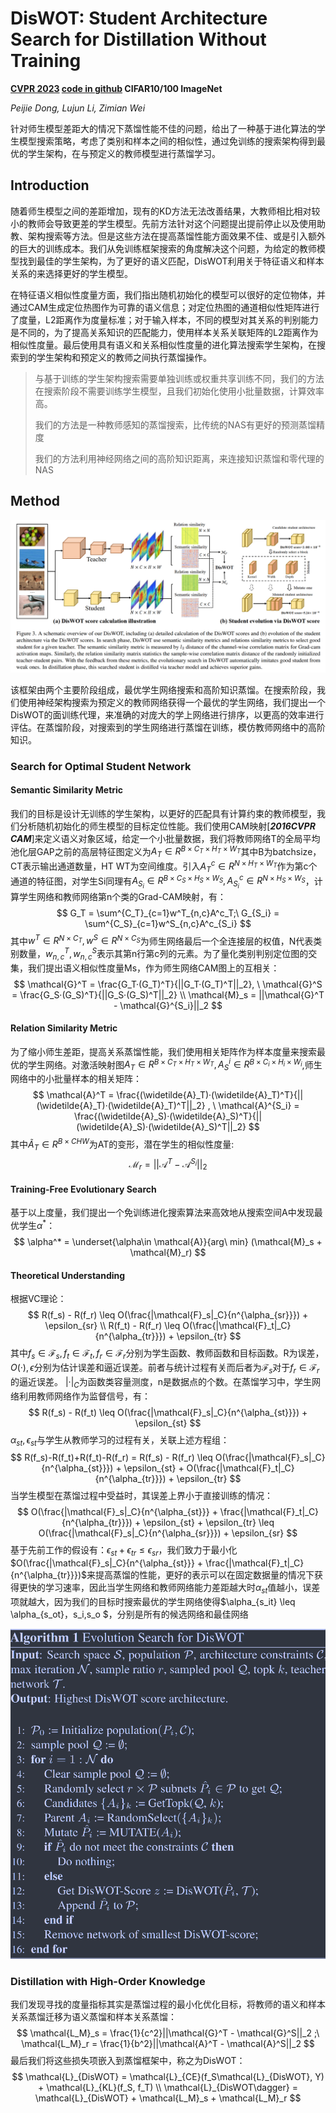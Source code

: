 # DisWOT: Student Architecture Search for Distillation Without Training

**[CVPR 2023](https://openaccess.thecvf.com/content/CVPR2023/html/Dong_DisWOT_Student_Architecture_Search_for_Distillation_WithOut_Training_CVPR_2023_paper.html)	[code in github](https://github.com/lilujunai/DisWOT-CVPR2023)	CIFAR10/100  ImageNet**

*Peijie Dong, Lujun Li, Zimian Wei*

针对师生模型差距大的情况下蒸馏性能不佳的问题，给出了一种基于进化算法的学生模型搜索策略，考虑了类别和样本之间的相似性，通过免训练的搜索架构得到最优的学生架构，在与预定义的教师模型进行蒸馏学习。

## Introduction

随着师生模型之间的差距增加，现有的KD方法无法改善结果，大教师相比相对较小的教师会导致更差的学生模型。先前方法针对这个问题提出提前停止以及使用助教、架构搜索等方法。但是这些方法在提高蒸馏性能方面效果不佳、或是引入额外的巨大的训练成本。我们从免训练框架搜索的角度解决这个问题，为给定的教师模型找到最佳的学生架构，为了更好的语义匹配，DisWOT利用关于特征语义和样本关系的来选择更好的学生模型。

在特征语义相似性度量方面，我们指出随机初始化的模型可以很好的定位物体，并通过CAM生成定位热图作为可靠的语义信息；对定位热图的通道相似性矩阵进行了度量，L2距离作为度量标准；对于输入样本，不同的模型对其关系的判别能力是不同的，为了提高关系知识的匹配能力，使用样本关系关联矩阵的L2距离作为相似性度量。最后使用具有语义和关系相似性度量的进化算法搜索学生架构，在搜索到的学生架构和预定义的教师之间执行蒸馏操作。

> 与基于训练的学生架构搜索需要单独训练或权重共享训练不同，我们的方法在搜索阶段不需要训练学生模型，且我们初始化使用小批量数据，计算效率高。
>
> 我们的方法是一种教师感知的蒸馏搜索，比传统的NAS有更好的预测蒸馏精度
>
> 我们的方法利用神经网络之间的高阶知识距离，来连接知识蒸馏和零代理的NAS

## Method

![image-20240405111236709](imgs/image-20240405111236709.png)

该框架由两个主要阶段组成，最优学生网络搜索和高阶知识蒸馏。在搜索阶段，我们使用神经架构搜索为预定义的教师网络获得一个最优的学生网络，我们提出一个DisWOT的面训练代理，来准确的对庞大的学上网络进行排序，以更高的效率进行评估。在蒸馏阶段，对搜索到的学生网络进行蒸馏在训练，模仿教师网络中的高阶知识。

### Search for Optimal Student Network

#### Semantic Similarity Metric

我们的目标是设计无训练的学生架构，以更好的匹配具有计算约束的教师模型，我们分析随机初始化的师生模型的目标定位性能。我们使用CAM映射[***2016CVPR CAM***]来定义语义对象区域，给定一个小批量数据，我们将教师网络T的全局平均池化层GAP之前的高层特征图定义为$A_T\in R^{B\times C_T \times H_T \times W_T}$其中B为batchsize，CT表示输出通道数量，HT WT为空间维度。引入$A^c_T\in R^{N\times H_T\times W_T}$作为第c个通道的特征图，对学生Si同理有$A_{S_i} \in R^{B\times C_S \times H_S \times W_S}, A^c_{S_i}\in R^{N\times H_S\times W_S}$，计算学生网络和教师网络第n个类的Grad-CAM映射，有：
$$
G_T = \sum^{C_T}_{c=1}w^T_{n,c}A^c_T;\ G_{S_i} = \sum^{C_S}_{c=1}w^S_{n,c}A^c_{S_i}
$$
其中$w^T\in R^{N\times C_T} , w^S\in R^{N \times C_S}$为师生网络最后一个全连接层的权值，N代表类别数量，$w^T_{n,c}, w^S_{n,c}$表示其第n行第c列的元素。为了量化类别判别定位图的交集，我们提出语义相似性度量Ms，作为师生网络CAM图上的互相关：
$$
\mathcal{G}^T = \frac{G_T·(G_T)^T}{||G_T·(G_T)^T||_2}, \ \mathcal{G}^S = \frac{G_S·(G_S)^T}{||G_S·(G_S)^T||_2} \\
\mathcal{M}_s = ||\mathcal{G}^T - \mathcal{G}^{S_i}||_2
$$

#### Relation Similarity Metric

为了缩小师生差距，提高关系蒸馏性能，我们使用相关矩阵作为样本度量来搜索最优的学生网络。对激活映射图$A_T\in R^{B\times C_T \times H_T \times W_T}, A_S^i\in R^{B \times C_i \times H_i \times W_i}$,师生网络中的小批量样本的相关矩阵：
$$
\mathcal{A}^T = \frac{(\widetilde{A}_T)·(\widetilde{A}_T)^T}{||(\widetilde{A}_T)·(\widetilde{A}_T)^T||_2} , \ \mathcal{A}^{S_i} = \frac{(\widetilde{A}_S)·(\widetilde{A}_S)^T}{||(\widetilde{A}_S)·(\widetilde{A}_S)^T||_2}
$$
其中$\widetilde{A}_T \in R^{B\times CHW}$为AT的变形，潜在学生的相似性度量:
$$
\mathcal{M}_r = ||\mathcal{A}^T - \mathcal{A}^{S_i}||_2
$$

#### Training-Free Evolutionary Search

基于以上度量，我们提出一个免训练进化搜索算法来高效地从搜索空间A中发现最优学生$\alpha^*$：
$$
\alpha^* = \underset{\alpha\in \mathcal{A}}{arg\ min} (\mathcal{M}_s + \mathcal{M}_r)
$$

#### Theoretical Understanding

根据VC理论：
$$
R(f_s) - R(f_r) \leq O(\frac{|\mathcal{F}_s|_C}{n^{\alpha_{sr}}}) + \epsilon_{sr} \\
R(f_t) - R(f_r) \leq O(\frac{|\mathcal{F}_t|_C}{n^{\alpha_{tr}}}) + \epsilon_{tr}
$$
其中$f_s\in\mathcal{F}_s, f_t\in\mathcal{F}_t, f_r\in\mathcal{F}_r$分别为学生函数、教师函数和目标函数。R为误差，$O(·), \epsilon$分别为估计误差和逼近误差。前者与统计过程有关而后者为$\mathcal{F}_s$对于$f_r\in \mathcal{F}_r$的逼近误差。 $|·|_C$为函数类容量测度，n是数据点的个数。在蒸馏学习中，学生网络利用教师网络作为监督信号，有：
$$
R(f_s) - R(f_t) \leq O(\frac{|\mathcal{F}_s|_C}{n^{\alpha_{st}}}) + \epsilon_{st}
$$
$\alpha_{st},\epsilon_{st}$与学生从教师学习的过程有关，关联上述方程组：
$$
R(f_s)-R(f_t)+R(f_t)-R(f_r) = R(f_s) - R(f_r) \leq O(\frac{|\mathcal{F}_s|_C}{n^{\alpha_{st}}}) + \epsilon_{st} + O(\frac{|\mathcal{F}_t|_C}{n^{\alpha_{tr}}}) + \epsilon_{tr}
$$
当学生模型在蒸馏过程中受益时，其误差上界小于直接训练的情况：
$$
O(\frac{|\mathcal{F}_s|_C}{n^{\alpha_{st}}} + \frac{|\mathcal{F}_t|_C}{n^{\alpha_{tr}}}) + \epsilon_{st} + \epsilon_{tr} \leq O(\frac{|\mathcal{F}_s|_C}{n^{\alpha_{sr}}}) + \epsilon_{sr}
$$
基于先前工作的假设有：$\epsilon_{st} + \epsilon_{tr} \leq \epsilon_{sr}$，我们致力于最小化$O(\frac{|\mathcal{F}_s|_C}{n^{\alpha_{st}}} + \frac{|\mathcal{F}_t|_C}{n^{\alpha_{tr}}})$来提高蒸馏的性能，更好的表示可以在固定数据量的情况下获得更快的学习速率，因此当学生网络和教师网络能力差距越大时$\alpha_{st}$值越小，误差项就越大，因为我们的目标时搜索最优的学生网络使得$\alpha_{s_it} \leq \alpha_{s_ot}，s_i,s_o $，分别是所有的候选网络和最佳网络

![image-20240405132704989](imgs/image-20240405132704989.png)

### Distillation with High-Order Knowledge

我们发现寻找的度量指标其实是蒸馏过程的最小化优化目标，将教师的语义和样本关系蒸馏迁移为语义蒸馏和样本关系蒸馏：
$$
\mathcal{L_M}_s = \frac{1}{c^2}||\mathcal{G}^T - \mathcal{G}^S||_2 ;\ \mathcal{L_M}_r = \frac{1}{b^2}||\mathcal{A}^T - \mathcal{A}^S||_2
$$
最后我们将这些损失项嵌入到蒸馏框架中，称之为DisWOT：
$$
\mathcal{L}_{DisWOT} = \mathcal{L}_{CE}(f_S\mathcal{L}_{DisWOT}, Y)  + \mathcal{L}_{KL}(f_S, f_T)  \\
\mathcal{L}_{DisWOT\dagger} = \mathcal{L}_{DisWOT} + \mathcal{L_M}_s + \mathcal{L_M}_r
$$
